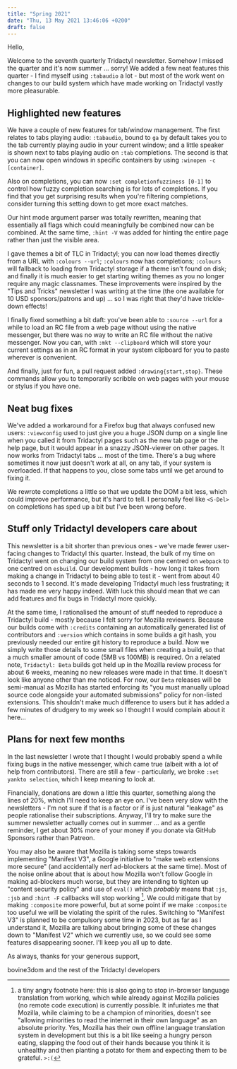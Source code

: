 ```yaml
---
title: "Spring 2021"
date: "Thu, 13 May 2021 13:46:06 +0200"
draft: false
---
```



Hello,

Welcome to the seventh quarterly Tridactyl newsletter. Somehow I missed the quarter and it's now summer ... sorry! We added a few neat features this quarter - I find myself using `:tabaudio` a lot - but most of the work went on changes to our build system which have made working on Tridactyl vastly more pleasurable.

## Highlighted new features

We have a couple of new features for tab/window management. The first relates to tabs playing audio: `:tabaudio`, bound to `ga` by default takes you to the tab currently playing audio in your current window; and a little speaker is shown next to tabs playing audio on `:tab` completions. The second is that you can now open windows in specific containers by using `:winopen -c [container]`.

Also on completions, you can now `:set completionfuzziness [0-1]` to control how fuzzy completion searching is for lots of completions. If you find that you get surprising results when you're filtering completions, consider turning this setting down to get more exact matches.

Our hint mode argument parser was totally rewritten, meaning that essentially all flags which could meaningfully be combined now can be combined. At the same time, `:hint -V` was added for hinting the entire page rather than just the visible area.

I gave themes a bit of TLC in Tridactyl; you can now load themes directly from a URL with `:colours --url`; `:colours` now has completions; `:colours` will fallback to loading from Tridactyl storage if a theme isn't found on disk; and finally it is much easier to get starting writing themes as you no longer require any magic classnames. These improvements were inspired by the "Tips and Tricks" newsletter I was writing at the time (the one available for 10 USD sponsors/patrons and up) ... so I was right that they'd have trickle-down effects!

I finally fixed something a bit daft: you've been able to `:source --url` for a while to load an RC file from a web page without using the native messenger, but there was no way to write an RC file without the native messenger. Now you can, with `:mkt --clipboard` which will store your current settings as in an RC format in your system clipboard for you to paste wherever is convenient.

And finally, just for fun, a pull request added `:drawing{start,stop}`. These commands allow you to temporarily scribble on web pages with your mouse or stylus if you have one.

## Neat bug fixes

We've added a workaround for a Firefox bug that always confused new users: `:viewconfig` used to just give you a huge JSON dump on a single line when you called it from Tridactyl pages such as the new tab page or the help page, but it would appear in a snazzy JSON-viewer on other pages. It now works from Tridactyl tabs ... most of the time. There's a bug where sometimes it now just doesn't work at all, on any tab, if your system is overloaded. If that happens to you, close some tabs until we get around to fixing it.

We rewrote completions a little so that we update the DOM a bit less, which could improve performance, but it's hard to tell. I personally feel like `<S-Del>` on completions has sped up a bit but I've been wrong before.

## Stuff only Tridactyl developers care about

This newsletter is a bit shorter than previous ones - we've made fewer user-facing changes to Tridactyl this quarter. Instead, the bulk of my time on Tridactyl went on changing our build system from one centred on `webpack` to one centred on `esbuild`. Our development builds - how long it takes from making a change in Tridactyl to being able to test it - went from about 40 seconds to 1 second. It's made developing Tridactyl much less frustrating; it has made me very happy indeed. With luck this should mean that we can add features and fix bugs in Tridactyl more quickly.

At the same time, I rationalised the amount of stuff needed to reproduce a Tridactyl build - mostly because I felt sorry for Mozilla reviewers. Because our builds come with `:credits` containing an automatically generated list of contributors and `:version` which contains in some builds a git hash, you previously needed our entire git history to reproduce a build. Now we simply write those details to some small files when creating a build, so that a much smaller amount of code (5MB vs 100MB) is required. On a related note, `Tridactyl: Beta` builds got held up in the Mozilla review process for about 6 weeks, meaning no new releases were made in that time. It doesn't look like anyone other than me noticed. For now, our `Beta` releases will be semi-manual as Mozilla has started enforcing its "you must manually upload source code alongside your automated submissions" policy for non-listed extensions. This shouldn't make much difference to users but it has added a few minutes of drudgery to my week so I thought I would complain about it here...

## Plans for next few months

In the last newsletter I wrote that I thought I would probably spend a while fixing bugs in the native messenger, which came true (albeit with a lot of help from contributors). There are still a few - particularly, we broke `:set yankto selection`, which I keep meaning to look at.

Financially, donations are down a little this quarter, something along the lines of 20%, which I'll need to keep an eye on. I've been very slow with the newsletters - I'm not sure if that is a factor or if is just natural "leakage" as people rationalise their subscriptions. Anyway, I'll try to make sure the summer newsletter actually comes out in summer ... and as a gentle reminder, I get about 30% more of your money if you donate via GitHub Sponsors rather than Patreon.

You may also be aware that Mozilla is taking some steps towards implementing "Manifest V3", a Google initiative to "make web extensions more secure" (and accidentally nerf ad-blockers at the same time). Most of the noise online about that is about how Mozilla won't follow Google in making ad-blockers much worse, but they are intending to tighten up "content security policy" and use of `eval()` which _probably_ means that `:js`, `:jsb` and `:hint -F` callbacks will stop working [^1]. We could mitigate that by making `:composite` more powerful, but at some point if we make `:composite` too useful we will be violating the spirit of the rules. Switching to "Manifest V3" is planned to be compulsory some time in 2023, but as far as I understand it, Mozilla are talking about bringing some of these changes down to "Manifest V2" which we currently use, so we could see some features disappearing sooner. I'll keep you all up to date.

As always, thanks for your generous support,

bovine3dom and the rest of the Tridactyl developers

[^1]: a tiny angry footnote here: this is also going to stop in-browser language translation from working, which while already against Mozilla policies (no remote code execution) is currently possible. It infuriates me that Mozilla, while claiming to be a champion of minorities, doesn't see "allowing minorities to read the internet in their own language" as an absolute priority. Yes, Mozilla has their own offline language translation system in development but this is a bit like seeing a hungry person eating, slapping the food out of their hands because you think it is unhealthy and then planting a potato for them and expecting them to be grateful. `>:(`
